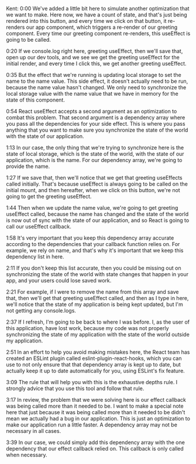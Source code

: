 Kent: 0:00 We've added a little bit here to simulate another optimization that we want to make. Here now, we have a count of state, and that's just being rendered into this button, and every time we click on that button, it re-renders our app component, which triggers a re-render of our greeting component. Every time our greeting component re-renders, this useEffect is going to be called.

0:20 If we console.log right here, greeting useEffect, then we'll save that, open up our dev tools, and we see we get the greeting useEffect for the initial render, and every time I click this, we get another greeting useEffect.

0:35 But the effect that we're running is updating local storage to set the name to the name value. This side effect, it doesn't actually need to be run, because the name value hasn't changed. We only need to synchronize the local storage value with the name value that we have in memory for the state of this component.

0:54 React useEffect accepts a second argument as an optimization to combat this problem. That second argument is a dependency array where you pass all the dependencies for your side effect. This is where you pass anything that you want to make sure you synchronize the state of the world with the state of our application.

1:13 In our case, the only thing that we're trying to synchronize here is the state of local storage, which is the state of the world, with the state of our application, which is the name. For our dependency array, we're going to provide the name.

1:27 If we save that, then we'll notice that we get that greeting useEffects called initially. That's because useEffect is always going to be called on the initial mount, and then hereafter, when we click on this button, we're not going to get the greeting useEffect.

1:44 Then when we update the name value, we're going to get greeting useEffect called, because the name has changed and the state of the world is now out of sync with the state of our application, and so React is going to call our useEffect callback.

1:58 It's very important that you keep this dependency array accurate according to the dependencies that your callback function relies on. For example, we rely on name, and that's why it's important that we keep this dependency list in here.

2:11 If you don't keep this list accurate, then you could be missing out on synchronizing the state of the world with state changes that happen in your app, and your users could lose saved work.

2:21 For example, if I were to remove the name from this array and save that, then we'll get that greeting useEffect called, and then as I type in here, we'll notice that the state of my application is being kept updated, but I'm not getting any console.logs.

2:37 If I refresh, I'm going to be back to where I was before. I, as the user of this application, have lost work, because my code was not properly synchronizing the state of my application with the state of the world outside my application.

2:51 In an effort to help you avoid making mistakes here, the React team has created an ESLint plugin called eslint-plugin-react-hooks, which you can use to not only ensure that that dependency array is kept up to date, but actually keep it up to date automatically for you, using ESLint's fix feature.

3:09 The rule that will help you with this is the exhaustive depths rule. I strongly advice that you use this tool and follow that rule.

3:17 In review, the problem that we were solving here is our effect callback was being called more than it needed to be. I want to make a special note here that just because it was being called more than it needed to be didn't mean we actually had a bug in our application. This is just an optimization to make our application run a little faster. A dependency array may not be necessary in all cases.

3:39 In our case, we could simply add this dependency array with the one dependency that our effect callback relied on. This callback is only called when necessary.


